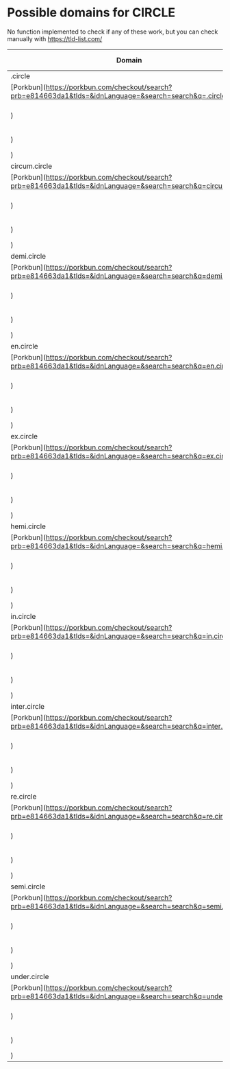 # Possible domains for CIRCLE

No function implemented to check if any of these work, but you can check manually with https://tld-list.com/

| Domain | Porkbun | NameCheap | Google Domains |
|---|---|---|---|
| .circle | [Porkbun](https://porkbun.com/checkout/search?prb=e814663da1&tlds=&idnLanguage=&search=search&q=.circle) | [Namecheap](https://www.namecheap.com/domains/registration/results/?domain=.circle) | [Google](https://domains.google.com/registrar/search?searchTerm=.circle) |
| circum.circle | [Porkbun](https://porkbun.com/checkout/search?prb=e814663da1&tlds=&idnLanguage=&search=search&q=circum.circle) | [Namecheap](https://www.namecheap.com/domains/registration/results/?domain=circum.circle) | [Google](https://domains.google.com/registrar/search?searchTerm=circum.circle) |
| demi.circle | [Porkbun](https://porkbun.com/checkout/search?prb=e814663da1&tlds=&idnLanguage=&search=search&q=demi.circle) | [Namecheap](https://www.namecheap.com/domains/registration/results/?domain=demi.circle) | [Google](https://domains.google.com/registrar/search?searchTerm=demi.circle) |
| en.circle | [Porkbun](https://porkbun.com/checkout/search?prb=e814663da1&tlds=&idnLanguage=&search=search&q=en.circle) | [Namecheap](https://www.namecheap.com/domains/registration/results/?domain=en.circle) | [Google](https://domains.google.com/registrar/search?searchTerm=en.circle) |
| ex.circle | [Porkbun](https://porkbun.com/checkout/search?prb=e814663da1&tlds=&idnLanguage=&search=search&q=ex.circle) | [Namecheap](https://www.namecheap.com/domains/registration/results/?domain=ex.circle) | [Google](https://domains.google.com/registrar/search?searchTerm=ex.circle) |
| hemi.circle | [Porkbun](https://porkbun.com/checkout/search?prb=e814663da1&tlds=&idnLanguage=&search=search&q=hemi.circle) | [Namecheap](https://www.namecheap.com/domains/registration/results/?domain=hemi.circle) | [Google](https://domains.google.com/registrar/search?searchTerm=hemi.circle) |
| in.circle | [Porkbun](https://porkbun.com/checkout/search?prb=e814663da1&tlds=&idnLanguage=&search=search&q=in.circle) | [Namecheap](https://www.namecheap.com/domains/registration/results/?domain=in.circle) | [Google](https://domains.google.com/registrar/search?searchTerm=in.circle) |
| inter.circle | [Porkbun](https://porkbun.com/checkout/search?prb=e814663da1&tlds=&idnLanguage=&search=search&q=inter.circle) | [Namecheap](https://www.namecheap.com/domains/registration/results/?domain=inter.circle) | [Google](https://domains.google.com/registrar/search?searchTerm=inter.circle) |
| re.circle | [Porkbun](https://porkbun.com/checkout/search?prb=e814663da1&tlds=&idnLanguage=&search=search&q=re.circle) | [Namecheap](https://www.namecheap.com/domains/registration/results/?domain=re.circle) | [Google](https://domains.google.com/registrar/search?searchTerm=re.circle) |
| semi.circle | [Porkbun](https://porkbun.com/checkout/search?prb=e814663da1&tlds=&idnLanguage=&search=search&q=semi.circle) | [Namecheap](https://www.namecheap.com/domains/registration/results/?domain=semi.circle) | [Google](https://domains.google.com/registrar/search?searchTerm=semi.circle) |
| under.circle | [Porkbun](https://porkbun.com/checkout/search?prb=e814663da1&tlds=&idnLanguage=&search=search&q=under.circle) | [Namecheap](https://www.namecheap.com/domains/registration/results/?domain=under.circle) | [Google](https://domains.google.com/registrar/search?searchTerm=under.circle) |
